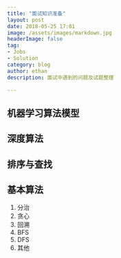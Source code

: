 ```yaml
---
title: "面试知识准备"
layout: post
date: 2018-05-25 17:01
image: /assets/images/markdown.jpg
headerImage: false
tag:
- Jobs
- Solution
category: blog
author: ethan
description: 面试中遇到的问题及试题整理

---
```



## 机器学习算法模型

## 深度算法

## 排序与查找

## 基本算法

1. 分治
2. 贪心
3. 回溯
4. BFS
5. DFS
6. 其他



